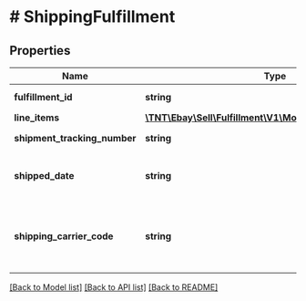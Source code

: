 # # ShippingFulfillment

## Properties

Name | Type | Description | Notes
------------ | ------------- | ------------- | -------------
**fulfillment_id** | **string** | The unique identifier of the fulfillment; for example, &lt;code&gt;9405509699937003457459&lt;/code&gt;. This eBay-generated value is created with a successful &lt;b&gt;createShippingFulfillment&lt;/b&gt; call. | [optional]
**line_items** | [**\TNT\Ebay\Sell\Fulfillment\V1\Model\LineItemReference[]**](LineItemReference.md) | This array contains a list of one or more line items (and purchased quantity) to which the fulfillment applies. | [optional]
**shipment_tracking_number** | **string** | The tracking number provided by the shipping carrier for the package shipped in this fulfillment. This field is returned if available. | [optional]
**shipped_date** | **string** | The date and time that the fulfillment package was shipped. This timestamp is in ISO 8601 format, which uses the 24-hour Universal Coordinated Time (UTC) clock. This field should only be returned if the package has been shipped.&lt;br /&gt;&lt;br /&gt;&lt;b&gt;Format:&lt;/b&gt; &lt;code&gt;[YYYY]-[MM]-[DD]T[hh]:[mm]:[ss].[sss]Z&lt;/code&gt; &lt;br /&gt;&lt;b&gt;Example:&lt;/b&gt; &lt;code&gt;2015-08-04T19:09:02.768Z&lt;/code&gt; | [optional]
**shipping_carrier_code** | **string** | The eBay code identifying the shipping carrier for this fulfillment. This field is returned if available. &lt;br /&gt;&lt;br /&gt;&lt;span class&#x3D;\&quot;tablenote\&quot;&gt;&lt;strong&gt;Note:&lt;/strong&gt; The Trading API&#39;s &lt;b&gt;ShippingCarrierCodeType&lt;/b&gt; enumeration type contains the most current list of eBay shipping carrier codes and the countries served by each carrier. See &lt;a href&#x3D;\&quot;https://developer.ebay.com/Devzone/XML/docs/Reference/eBay/types/ShippingCarrierCodeType.html \&quot; target&#x3D;\&quot;_blank\&quot;&gt;ShippingCarrierCodeType&lt;/a&gt;.&lt;/span&gt; | [optional]

[[Back to Model list]](../../README.md#models) [[Back to API list]](../../README.md#endpoints) [[Back to README]](../../README.md)
